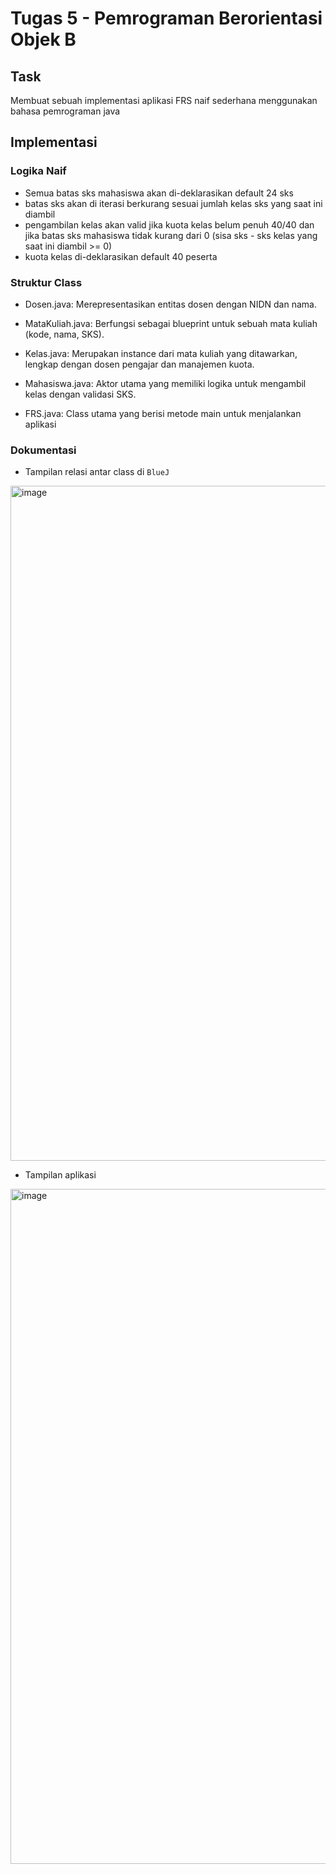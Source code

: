 # Tugas 5 - Pemrograman Berorientasi Objek B

## Task
Membuat sebuah implementasi aplikasi FRS naif sederhana menggunakan bahasa pemrograman java

## Implementasi

### Logika Naif
- Semua batas sks mahasiswa akan di-deklarasikan default 24 sks
- batas sks akan di iterasi berkurang sesuai jumlah kelas sks yang saat ini diambil
- pengambilan kelas akan valid jika kuota kelas belum penuh 40/40 dan jika batas sks mahasiswa tidak kurang dari 0 (sisa sks - sks kelas yang saat ini diambil >= 0)
- kuota kelas di-deklarasikan default 40 peserta
  
### Struktur Class
- Dosen.java: Merepresentasikan entitas dosen dengan NIDN dan nama.

- MataKuliah.java: Berfungsi sebagai blueprint untuk sebuah mata kuliah (kode, nama, SKS).

- Kelas.java: Merupakan instance dari mata kuliah yang ditawarkan, lengkap dengan dosen pengajar dan manajemen kuota.

- Mahasiswa.java: Aktor utama yang memiliki logika untuk mengambil kelas dengan validasi SKS.

- FRS.java: Class utama yang berisi metode main untuk menjalankan aplikasi
  
### Dokumentasi
- Tampilan relasi antar class di `BlueJ`
<img width="1920" height="1080" alt="image" src="https://github.com/user-attachments/assets/4d5c3011-8c95-4261-9c00-aaac2aa8ae73" />


- Tampilan aplikasi
<img width="1920" height="1080" alt="image" src="https://github.com/user-attachments/assets/d9ec2b44-2ffa-45e2-834e-2f491b249038" />




